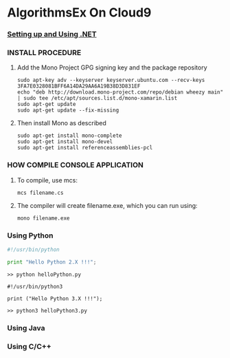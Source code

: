 AlgorithmsEx On Cloud9
=============


### [Setting up and Using .NET ](http://stackoverflow.com/questions/25784490/does-cloud-9-support-net-for-build-or-deploy-or-debug)

### INSTALL PROCEDURE

1. Add the Mono Project GPG signing key and the package repository
    ```
    sudo apt-key adv --keyserver keyserver.ubuntu.com --recv-keys 3FA7E0328081BFF6A14DA29AA6A19B38D3D831EF
    echo "deb http://download.mono-project.com/repo/debian wheezy main" | sudo tee /etc/apt/sources.list.d/mono-xamarin.list
    sudo apt-get update
    sudo apt-get update --fix-missing
    ```
2. Then install Mono as described

    ```
    sudo apt-get install mono-complete
    sudo apt-get install mono-devel
    sudo apt-get install referenceassemblies-pcl
    ```

### HOW COMPILE CONSOLE APPLICATION

1. To compile, use mcs:
    ```
    mcs filename.cs
    ```

2. The compiler will create filename.exe, which you can run using:
    ```
    mono filename.exe
    ```

### Using Python

```python
#!/usr/bin/python

print "Hello Python 2.X !!!";
```

```
>> python helloPython.py 
```

```python3
#!/usr/bin/python3

print ("Hello Python 3.X !!!");
```

```
>> python3 helloPython3.py 
```

### Using Java


### Using C/C++


